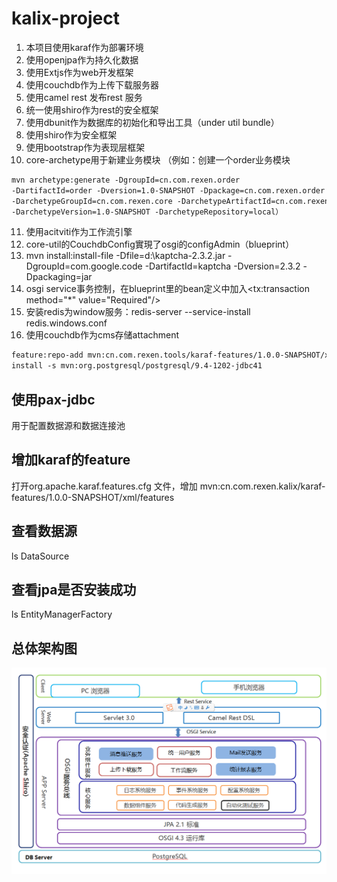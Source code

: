 # kalix-project

1. 本项目使用karaf作为部署环境
2. 使用openjpa作为持久化数据
3. 使用Extjs作为web开发框架  <br/>
4. 使用couchdb作为上传下载服务器  <br/>
5. 使用camel rest 发布rest 服务 <br/>
6. 统一使用shiro作为rest的安全框架<br/>
7. 使用dbunit作为数据库的初始化和导出工具（under util bundle） <br/>
8. 使用shiro作为安全框架 <br/>
9. 使用bootstrap作为表现层框架 <br/>
10. core-archetype用于新建业务模块
（例如：创建一个order业务模块

 ```xml
 mvn archetype:generate -DgroupId=cn.com.rexen.order
 -DartifactId=order -Dversion=1.0-SNAPSHOT -Dpackage=cn.com.rexen.order
 -DarchetypeGroupId=cn.com.rexen.core -DarchetypeArtifactId=cn.com.rexen.core.archetype
 -DarchetypeVersion=1.0-SNAPSHOT -DarchetypeRepository=local）
 ```

11. 使用acitviti作为工作流引擎  <br/>
12. core-util的CouchdbConfig實現了osgi的configAdmin（blueprint） <br/>
13. mvn install:install-file -Dfile=d:\kaptcha-2.3.2.jar -DgroupId=com.google.code -DartifactId=kaptcha -Dversion=2.3.2 -Dpackaging=jar
14. osgi service事务控制，在blueprint里的bean定义中加入<tx:transaction method="*" value="Required"/>
15. 安装redis为window服务：redis-server --service-install redis.windows.conf
16. 使用couchdb作为cms存储attachment

```xml
feature:repo-add mvn:cn.com.rexen.tools/karaf-features/1.0.0-SNAPSHOT/xml/features
install -s mvn:org.postgresql/postgresql/9.4-1202-jdbc41
```

## 使用pax-jdbc
用于配置数据源和数据连接池

## 增加karaf的feature
打开org.apache.karaf.features.cfg 文件，增加
 mvn:cn.com.rexen.kalix/karaf-features/1.0.0-SNAPSHOT/xml/features
## 查看数据源
 ls DataSource

## 查看jpa是否安装成功

ls EntityManagerFactory

## 总体架构图

![Extensions Tab Screenshot](https://github.com/minikiller/framework-project/blob/master/construct.png)
